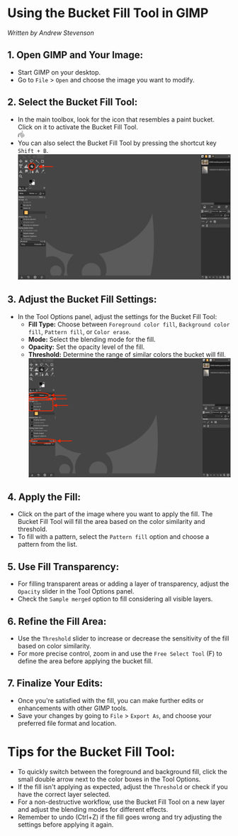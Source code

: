 # Using the Bucket Fill Tool in GIMP
*Written by Andrew Stevenson*

## 1. Open GIMP and Your Image:

- Start GIMP on your desktop.
- Go to `File` > `Open` and choose the image you want to modify.

## 2. Select the Bucket Fill Tool:

- In the main toolbox, look for the icon that resembles a paint bucket. Click on it to activate the Bucket Fill Tool.<br>
![Bucket Fill Icon](../images/BucketFillTool.png)
- You can also select the Bucket Fill Tool by pressing the shortcut key `Shift + B`.
![Selecting Bucket Fill Tool](../images/BucketFillToolSelection.png)

## 3. Adjust the Bucket Fill Settings:

- In the Tool Options panel, adjust the settings for the Bucket Fill Tool:
  - **Fill Type:** Choose between `Foreground color fill`, `Background color fill`, `Pattern fill`, or `Color erase`.
  - **Mode:** Select the blending mode for the fill.
  - **Opacity:** Set the opacity level of the fill.
  - **Threshold:** Determine the range of similar colors the bucket will fill.
![Bucket Fill Options](../images/BucketFillOptions.png)

## 4. Apply the Fill:

- Click on the part of the image where you want to apply the fill. The Bucket Fill Tool will fill the area based on the color similarity and threshold.
- To fill with a pattern, select the `Pattern fill` option and choose a pattern from the list.

## 5. Use Fill Transparency:

- For filling transparent areas or adding a layer of transparency, adjust the `Opacity` slider in the Tool Options panel.
- Check the `Sample merged` option to fill considering all visible layers.

## 6. Refine the Fill Area:

- Use the `Threshold` slider to increase or decrease the sensitivity of the fill based on color similarity.
- For more precise control, zoom in and use the `Free Select Tool` (F) to define the area before applying the bucket fill.

## 7. Finalize Your Edits:

- Once you're satisfied with the fill, you can make further edits or enhancements with other GIMP tools.
- Save your changes by going to `File` > `Export As`, and choose your preferred file format and location.

# Tips for the Bucket Fill Tool:

- To quickly switch between the foreground and background fill, click the small double arrow next to the color boxes in the Tool Options.
- If the fill isn't applying as expected, adjust the `Threshold` or check if you have the correct layer selected.
- For a non-destructive workflow, use the Bucket Fill Tool on a new layer and adjust the blending modes for different effects.
- Remember to undo (Ctrl+Z) if the fill goes wrong and try adjusting the settings before applying it again.

